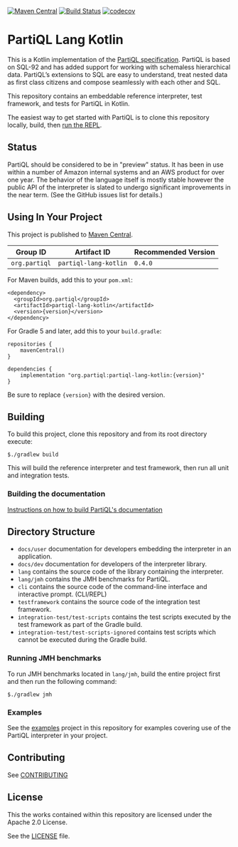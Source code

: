 
[![Maven Central](https://maven-badges.herokuapp.com/maven-central/org.partiql/partiql-lang-kotlin/badge.svg)](https://maven-badges.herokuapp.com/maven-central/org.partiql/partiql-lang-kotlin)
[![Build Status](https://travis-ci.org/partiql/partiql-lang-kotlin.svg?branch=master)](https://travis-ci.org/partiql/partiql-lang-kotlin)
[![codecov](https://codecov.io/gh/partiql/partiql-lang-kotlin/branch/master/graph/badge.svg)](https://codecov.io/gh/partiql/partiql-lang-kotlin)



# PartiQL Lang Kotlin

This is a Kotlin implementation of the [PartiQL specification](https://partiql.org/assets/PartiQL-Specification.pdf).
PartiQL is based on SQL-92 and has added support for working with schemaless hierarchical data.
PartiQL’s extensions to SQL are easy to understand, treat nested data as first class citizens and
compose seamlessly with each other and SQL.


This repository contains an embeddable reference interpreter, test framework, and tests for PartiQL in Kotlin.

The easiest way to get started with PartiQL is to clone this repository locally, build, then
[run the REPL](./docs/user/CLI.md).

## Status

PartiQL should be considered to be in "preview" status. It has been in use within a number of Amazon internal
systems and an AWS product for over one year. The behavior of the language itself is mostly stable however
the public API of the interpreter is slated to undergo significant improvements in the near term. (See the
GitHub issues list for details.)

## Using In Your Project

This project is published to [Maven Central](https://search.maven.org/artifact/org.partiql/partiql-lang-kotlin).

| Group ID | Artifact ID | Recommended Version |
|----------|-------------|---------------------|
| `org.partiql` | `partiql-lang-kotlin` | `0.4.0`| 


For Maven builds, add this to your `pom.xml`:

```
<dependency>
  <groupId>org.partiql</groupId>
  <artifactId>partiql-lang-kotlin</artifactId>
  <version>{version}</version>
</dependency>
```

For Gradle 5 and later, add this to your `build.gradle`:

```
repositories {
    mavenCentral()
}

dependencies {
    implementation "org.partiql:partiql-lang-kotlin:{version}"
}
```

Be sure to replace `{version}` with the desired version.

## Building

To build this project, clone this repository and from its root directory execute:

```
$./gradlew build
```

This will build the reference interpreter and test framework, then run all unit and integration tests.

### Building the documentation

[Instructions on how to build PartiQL's documentation](docs/Docker/README.md)

## Directory Structure

- `docs/user` documentation for developers embedding the interpreter in an application.
- `docs/dev` documentation for developers of the interpreter library.
- `lang` contains the source code of the library containing the interpreter.
- `lang/jmh` contains the JMH benchmarks for PartiQL.
- `cli` contains the source code of the command-line interface and interactive prompt. (CLI/REPL)
- `testframework` contains the source code of the integration test framework.
- `integration-test/test-scripts` contains the test scripts executed by the test framework as part of the
Gradle build.
- `integration-test/test-scripts-ignored` contains test scripts which cannot be executed during the Gradle build.

### Running JMH benchmarks

To run JMH benchmarks located in `lang/jmh`, build the entire project first and then run 
the following command:

```
$./gradlew jmh
```

### Examples

See the [examples](examples) project in this repository for examples covering
use of the PartiQL interpreter in your project.

## Contributing

See [CONTRIBUTING](CONTRIBUTING.md)

## License

This the works contained within this repository are licensed under the Apache 2.0 License.

See the [LICENSE](LICENSE) file.
